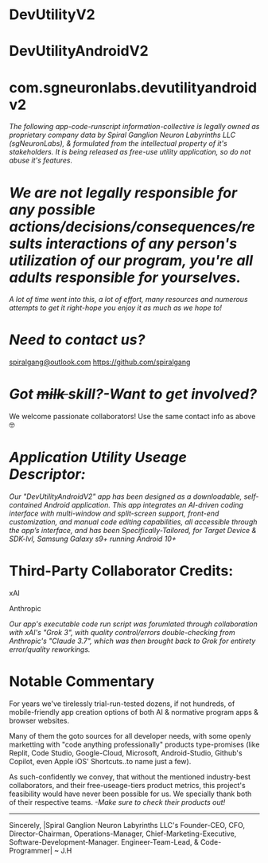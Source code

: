 # DevUtilityV2 
# DevUtilityAndroidV2
# com.sgneuronlabs.devutilityandroidv2 
 *The following app-code-runscript information-collective is legally owned as proprietary company data by Spiral Ganglion Neuron Labyrinths LLC (sgNeuronLabs), & formulated from the intellectual property of it's stakeholders.*
 *It is being released as free-use utility application, so do not abuse it's features.*
 
 # *We are not legally responsible for any possible actions/decisions/consequences/results interactions of any person's utilization of our program, you're all adults responsible for yourselves.*
 
*A lot of time went into this, a lot of effort, many resources and numerous attempts to get it right-hope you enjoy it as much as we hope to!*

# *Need to contact us?*
 spiralgang@outlook.com
 https://github.com/spiralgang
 # *Got <s> milk </s> skill?-Want to get involved?* 
 We welcome passionate collaborators! Use the same contact info as above 🤓

# *Application Utility Useage Descriptor:*
 *Our "DevUtilityAndroidV2" app has been designed as a downloadable, self-contained Android application. This app integrates an AI-driven coding interface with multi-window and split-screen support, front-end customization, and manual code editing capabilities, all accessible through the app’s interface, and has been Specifically-Tailored, for Target Device & SDK-lvl, Samsung Galaxy s9+ running Android 10+*

# Third-Party Collaborator Credits: 

xAI 

Anthropic
 
 *Our app's executable code run script was forumlated through collaboration with xAI's "Grok 3", with quality control/errors double-checking from Anthropic's "Claude 3.7", which was then brought back to Grok for entirety error/quality reworkings.*

 # Notable Commentary 
 For years we've tirelessly trial-run-tested dozens, if not hundreds, of mobile-friendly app creation options of both AI & normative program apps & browser websites. 
 
Many of them the goto sources for all developer needs, with some openly marketting with "code anything professionally" products type-promises (like Replit, Code Studio, Google-Cloud, Microsoft, Android-Studio, Github's Copilot, even Apple iOS' Shortcuts..to name just a few). 

As such-confidently we convey, that without the mentioned industry-best collaborators, and their free-useage-tiers product metrics, this project's feasibility would have never been possible for us. We specially thank both of their respective teams. *-Make sure to check their products out!* 

---
Sincerely, 
 |Spiral Ganglion Neuron Labyrinths LLC's Founder-CEO, CFO, Director-Chairman, Operations-Manager, Chief-Marketing-Executive, Software-Development-Manager. Engineer-Team-Lead, & Code-Programmer|
 ~ J.H 
